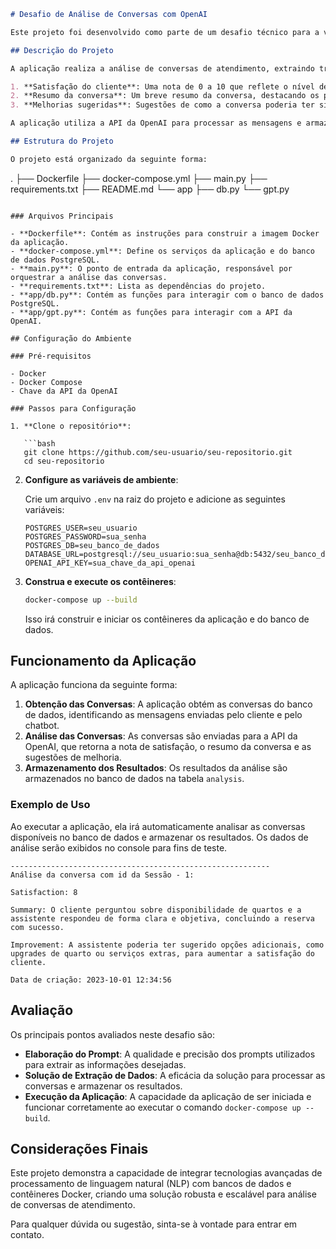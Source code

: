 ```markdown
# Desafio de Análise de Conversas com OpenAI

Este projeto foi desenvolvido como parte de um desafio técnico para a vaga de Engenheiro(a) de Inteligência Conversacional e Assistentes Virtuais. A aplicação tem como objetivo analisar conversas de atendimento utilizando a API da OpenAI (GPT-4) e armazenar os resultados em um banco de dados PostgreSQL.

## Descrição do Projeto

A aplicação realiza a análise de conversas de atendimento, extraindo três principais informações:

1. **Satisfação do cliente**: Uma nota de 0 a 10 que reflete o nível de satisfação do cliente com o atendimento.
2. **Resumo da conversa**: Um breve resumo da conversa, destacando os pontos principais.
3. **Melhorias sugeridas**: Sugestões de como a conversa poderia ter sido melhorada.

A aplicação utiliza a API da OpenAI para processar as mensagens e armazenar os resultados em um banco de dados PostgreSQL.

## Estrutura do Projeto

O projeto está organizado da seguinte forma:

```
.
├── Dockerfile
├── docker-compose.yml
├── main.py
├── requirements.txt
├── README.md
└── app
    ├── db.py
    └── gpt.py
```

### Arquivos Principais

- **Dockerfile**: Contém as instruções para construir a imagem Docker da aplicação.
- **docker-compose.yml**: Define os serviços da aplicação e do banco de dados PostgreSQL.
- **main.py**: O ponto de entrada da aplicação, responsável por orquestrar a análise das conversas.
- **requirements.txt**: Lista as dependências do projeto.
- **app/db.py**: Contém as funções para interagir com o banco de dados PostgreSQL.
- **app/gpt.py**: Contém as funções para interagir com a API da OpenAI.

## Configuração do Ambiente

### Pré-requisitos

- Docker
- Docker Compose
- Chave da API da OpenAI

### Passos para Configuração

1. **Clone o repositório**:

   ```bash
   git clone https://github.com/seu-usuario/seu-repositorio.git
   cd seu-repositorio
   ```

2. **Configure as variáveis de ambiente**:

   Crie um arquivo `.env` na raiz do projeto e adicione as seguintes variáveis:

   ```plaintext
   POSTGRES_USER=seu_usuario
   POSTGRES_PASSWORD=sua_senha
   POSTGRES_DB=seu_banco_de_dados
   DATABASE_URL=postgresql://seu_usuario:sua_senha@db:5432/seu_banco_de_dados
   OPENAI_API_KEY=sua_chave_da_api_openai
   ```

3. **Construa e execute os contêineres**:

   ```bash
   docker-compose up --build
   ```

   Isso irá construir e iniciar os contêineres da aplicação e do banco de dados.

## Funcionamento da Aplicação

A aplicação funciona da seguinte forma:

1. **Obtenção das Conversas**: A aplicação obtém as conversas do banco de dados, identificando as mensagens enviadas pelo cliente e pelo chatbot.
2. **Análise das Conversas**: As conversas são enviadas para a API da OpenAI, que retorna a nota de satisfação, o resumo da conversa e as sugestões de melhoria.
3. **Armazenamento dos Resultados**: Os resultados da análise são armazenados no banco de dados na tabela `analysis`.

### Exemplo de Uso

Ao executar a aplicação, ela irá automaticamente analisar as conversas disponíveis no banco de dados e armazenar os resultados. Os dados de análise serão exibidos no console para fins de teste.

```plaintext
----------------------------------------------------------
Análise da conversa com id da Sessão - 1:

Satisfaction: 8

Summary: O cliente perguntou sobre disponibilidade de quartos e a assistente respondeu de forma clara e objetiva, concluindo a reserva com sucesso.

Improvement: A assistente poderia ter sugerido opções adicionais, como upgrades de quarto ou serviços extras, para aumentar a satisfação do cliente.

Data de criação: 2023-10-01 12:34:56
```

## Avaliação

Os principais pontos avaliados neste desafio são:

- **Elaboração do Prompt**: A qualidade e precisão dos prompts utilizados para extrair as informações desejadas.
- **Solução de Extração de Dados**: A eficácia da solução para processar as conversas e armazenar os resultados.
- **Execução da Aplicação**: A capacidade da aplicação de ser iniciada e funcionar corretamente ao executar o comando `docker-compose up --build`.

## Considerações Finais

Este projeto demonstra a capacidade de integrar tecnologias avançadas de processamento de linguagem natural (NLP) com bancos de dados e contêineres Docker, criando uma solução robusta e escalável para análise de conversas de atendimento.

Para qualquer dúvida ou sugestão, sinta-se à vontade para entrar em contato.

```

